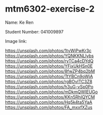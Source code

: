 <!--
 * @Date: 2022-02-18 20:50:42
 * @LastEditors: Ke Ren
 * @LastEditTime: 2022-02-18 21:55:43
 * @FilePath: /mtm6302-exercise-2/README.md
-->
# mtm6302-exercise-2

Name: Ke Ren

Student Number: 041009897


Image link:

https://unsplash.com/photos/1tyWjPwKr3c
https://unsplash.com/photos/YQNKKNLlybs
https://unsplash.com/photos/ryTCa4cDYdQ
https://unsplash.com/photos/YFixUkHSn0E
https://unsplash.com/photos/8fwZP4bq2bM
https://unsplash.com/photos/TtYBCn9oWjA
https://unsplash.com/photos/rgBOvITC3Z8
https://unsplash.com/photos/h3uG-vSp0Po
https://unsplash.com/photos/mDkmQWIEUGo
https://unsplash.com/photos/KKn5RhIQYCM
https://unsplash.com/photos/Hq5k4ta5YaA
https://unsplash.com/photos/FA_mxxfXZus

